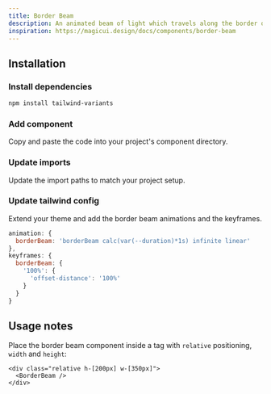 ```yaml
---
title: Border Beam
description: An animated beam of light which travels along the border of its container.
inspiration: https://magicui.design/docs/components/border-beam
---
```


<ComponentPreview name="BorderBeam" />

## Installation

<Steps>

### Install dependencies

```bash
npm install tailwind-variants
```

### Add component

Copy and paste the code into your project's component directory.

<ComponentCode name="BorderBeam" type="ui" />

### Update imports

Update the import paths to match your project setup.

### Update tailwind config

Extend your theme and add the border beam animations and the keyframes.

```js
animation: {
  borderBeam: 'borderBeam calc(var(--duration)*1s) infinite linear'
},
keyframes: {
  borderBeam: {
    '100%': {
      'offset-distance': '100%'
    }
  }
}
```

</Steps>

## Usage notes

Place the border beam component inside a tag with `relative` positioning, `width` and `height`:

```vue
<div class="relative h-[200px] w-[350px]">
  <BorderBeam />
</div>
```
